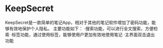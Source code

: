 # KeepSecret
KeepSecret是一款简单的笔记App，相对于其他的笔记软件增加了密码功能，能够有效地保护个人隐私。
主要功能如下：
·搜索功能，可以进行全文搜索，方便检索
·标签功能，通过使用标签，能够使用户更加有效地使用笔记
·主界面双击退出功能
